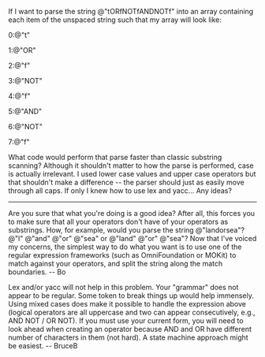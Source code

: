 If I want to parse the string @"tORfNOTfANDNOTf" into an array containing each item of the unspaced string such that my array will look like:

0:@"t"

1:@"OR"

2:@"f"

3:@"NOT"

4:@"f"

5:@"AND"

6:@"NOT"

7:@"f"


What code would perform that parse faster than classic substring scanning?  Although it shouldn't matter to how the parse is performed, case is actually irrelevant.  I used lower case values and upper case operators but that shouldn't make a difference -- the parser should just as easily move through all caps.  If only I knew how to use lex and yacc... Any ideas?

----

Are you sure that what you're doing is a good idea?  After all, this forces you to make sure that all your operators don't have of your operators as substrings. How, for example, would you parse the string @"landorsea"? @"l" @"and" @"or" @"sea" or @"land" @"or" @"sea"?  Now that I've voiced my concerns, the simplest way to do what you want is to use one of the regular expression frameworks (such as OmniFoundation or MOKit) to match against your operators, and split the string along the match boundaries. -- Bo

Lex and/or yacc will not help in this problem.  Your "grammar" does not appear to be regular.
Some token to break things up would help immensely.  Using mixed cases does make it possible
to handle the expression above (logical operators are all uppercase and two can appear consecutively, e.g., AND NOT / OR NOT).  If you must use your current form, you will need to
look ahead when creating an operator because AND and OR have different number of characters
in them (not hard).  A state machine approach might be easiest. -- BruceB
